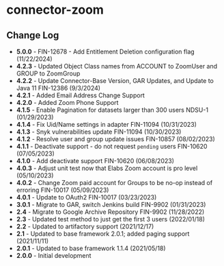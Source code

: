 # connector-zoom

## Change Log
+ **5.0.0** - FIN-12678 - Add Entitlement Deletion configuration flag (11/22/2024)
+ **4.2.3** - Updated Object Class names from ACCOUNT to ZoomUser and GROUP to ZoomGroup
+ **4.2.2** - Update Connector-Base Version, GAR Updates, and Update to Java 11 FIN-12386 (9/3/2024)
+ **4.2.1** - Added Email Address Change Support
+ **4.2.0** - Added Zoom Phone Support
+ **4.1.5** - Enable Pagination for datasets larger than 300 users NDSU-1 (01/29/2023)
+ **4.1.4** - Fix Uid/Name settings in adapter FIN-11094 (10/31/2023)
+ **4.1.3** - Snyk vulnerabilities update FIN-11094 (10/30/2023)
+ **4.1.2** - Resolve user and group update issues FIN-10857 (08/02/2023)
+ **4.1.1** - Deactivate support - do not request `pending` users FIN-10620 (07/05/2023)
+ **4.1.0** - Add deactivate support FIN-10620 (06/08/2023)
+ **4.0.3** - Adjust unit test now that Elabs Zoom account is pro level (05/10/2023)
+ **4.0.2** - Change Zoom paid account for Groups to be no-op instead of erroring FIN-10017 (05/09/2023)
+ **4.0.1** - Update to OAuth2 FIN-10017 (03/23/2023)
+ **3.0.1** - Migrate to GAR, switch Jenkins build FIN-9902 (01/31/2023)
+ **2.4** - Migrate to Google Archive Repository FIN-9902 (11/28/2022)
+ **2.3** - Updated test method to just get the first 3 users (2022/01/18)
+ **2.2** - Updated to artifactory support (2021/12/17)
+ **2.1** - Updated to base framework 2.0.1; added paging support (2021/11/11)
+ **2.0.1** - Updated to base framework 1.1.4 (2021/05/18)
+ **2.0.0** - Initial development
